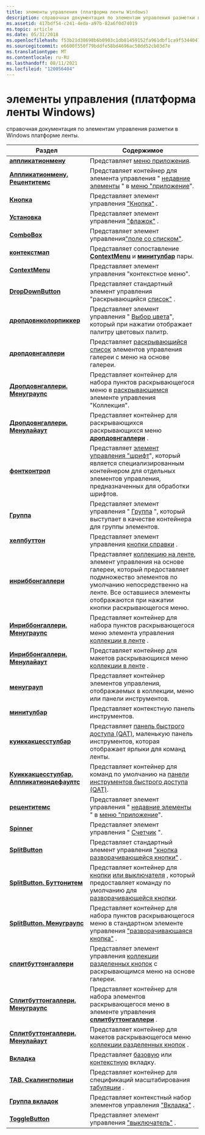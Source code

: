 ```yaml
---
title: элементы управления (платформа ленты Windows)
description: справочная документация по элементам управления разметки в Windows платформе ленты.
ms.assetid: 417bdf54-c241-4eda-a97b-82a6f0d74019
ms.topic: article
ms.date: 05/31/2018
ms.openlocfilehash: f53b21d38698b6b0903c1db81459152fa961dbf1ca9f53440477e3e235ae322d
ms.sourcegitcommit: e6600f550f79bddfe58bd4696ac50dd52cb03d7e
ms.translationtype: MT
ms.contentlocale: ru-RU
ms.lasthandoff: 08/11/2021
ms.locfileid: "120056404"
---
```

# <a name="controls-windows-ribbon-framework"></a>элементы управления (платформа ленты Windows)

справочная документация по элементам управления разметки в Windows платформе ленты.



| Раздел                                                                                                          | Содержимое                                                                                                                                                                                                                                                     |
|----------------------------------------------------------------------------------------------------------------|--------------------------------------------------------------------------------------------------------------------------------------------------------------------------------------------------------------------------------------------------------------|
| [**аппликатионмену**](windowsribbon-element-applicationmenu.md)                                               | Представляет [меню приложения](windowsribbon-controls-applicationmenu.md).<br/>                                                                                                                                                                    |
| [**Аппликатионмену. Рецентитемс**](windowsribbon-element-applicationmenu-recentitems.md)                       | Представляет контейнер для элемента управления " [недавние элементы](windowsribbon-controls-recentitems.md) " в [меню "приложение](windowsribbon-controls-applicationmenu.md)".<br/>                                                                              |
| [**Кнопка**](windowsribbon-element-button.md)                                                                 | Представляет элемент управления ["Кнопка"](windowsribbon-controls-button.md) .<br/>                                                                                                                                                                                 |
| [**Установка**](windowsribbon-element-checkbox.md)                                                             | Представляет элемент управления ["флажок"](windowsribbon-controls-checkbox.md) .<br/>                                                                                                                                                                            |
| [**ComboBox**](windowsribbon-element-combobox.md)                                                             | Представляет элемент управления["поле со списком"](windowsribbon-controls-combobox.md).<br/>                                                                                                                                                                              |
| [**контекстмап**](windowsribbon-element-contextmap.md)                                                         | Представляет сопоставление [**ContextMenu**](windowsribbon-element-contextmenu.md) и [**минитулбар**](windowsribbon-element-minitoolbar.md) пары.<br/>                                                                                                  |
| [**ContextMenu**](windowsribbon-element-contextmenu.md)                                                       | Представляет элемент управления "контекстное меню".<br/>                                                                                                                                                                                                                |
| [**DropDownButton**](windowsribbon-element-dropdownbutton.md)                                                 | Представляет стандартный элемент управления "раскрывающийся [список"](windowsribbon-controls-dropdownbutton.md) .<br/>                                                                                                                                                      |
| [**дропдовнколорпиккер**](windowsribbon-element-dropdowncolorpicker.md)                                       | Представляет элемент управления " [Выбор цвета](windowsribbon-controls-dropdowncolorpicker.md)", который при нажатии отображает палитру цветовых палитр.<br/>                                                                                              |
| [**дропдовнгаллери**](windowsribbon-element-dropdowngallery.md)                                               | Представляет [раскрывающийся список](windowsribbon-controls-dropdowngallery.md) элементов управления галереи с меню на основе галереи.<br/>                                                                                                                                   |
| [**Дропдовнгаллери. Менуграупс**](windowsribbon-element-dropdowngallery-menugroups.md)                         | Представляет контейнер для набора пунктов раскрывающегося меню в [раскрывающемся](windowsribbon-controls-dropdowngallery.md) элементе управления "Коллекция". <br/>                                                                                                           |
| [**Дропдовнгаллери. Менулайаут**](windowsribbon-element-dropdowngallery-menulayout.md)                         | Представляет контейнер для раскрывающихся раскрывающихся меню [**дропдовнгаллери**](windowsribbon-element-dropdowngallery.md) .<br/>                                                                                                                               |
| [**фонтконтрол**](windowsribbon-element-fontcontrol.md)                                                       | Представляет [элемент управления "шрифт](windowsribbon-controls-fontcontrol.md)", который является специализированным контейнером для отдельных элементов управления, предназначенных для обработки шрифтов.<br/>                                                                                      |
| [**Группа**](windowsribbon-element-group.md)                                                                   | Представляет элемент управления " [Группа](windowsribbon-controls-group.md) ", который выступает в качестве контейнера для группы элементов. <br/>                                                                                                                            |
| [**хелпбуттон**](windowsribbon-element-helpbutton.md)                                                         | Представляет элемент управления [кнопки справки](windowsribbon-controls-helpbutton.md) .<br/>                                                                                                                                                                      |
| [**инриббонгаллери**](windowsribbon-element-inribbongallery.md)                                               | Представляет [коллекцию на ленте](windowsribbon-controls-inribbongallery.md), элемент управления на основе галереи, который предоставляет подмножество элементов по умолчанию непосредственно на ленте. Все оставшиеся элементы отображаются при нажатии кнопки раскрывающегося меню.<br/> |
| [**Инриббонгаллери. Менуграупс**](windowsribbon-element-inribbongallery-menugroups.md)                         | Представляет контейнер для набора пунктов раскрывающегося меню элемента управления [коллекции в ленте](windowsribbon-controls-inribbongallery.md) . <br/>                                                                                                        |
| [**Инриббонгаллери. Менулайаут**](windowsribbon-element-inribbongallery-menulayout.md)                         | Представляет контейнер для макетов раскрывающихся меню [коллекции в ленте](windowsribbon-controls-inribbongallery.md) .<br/>                                                                                                                                |
| [**менуграуп**](windowsribbon-element-menugroup.md)                                                           | Представляет контейнер элементов управления, отображаемых в коллекции, меню или панели инструментов. <br/>                                                                                                                                                                    |
| [**минитулбар**](windowsribbon-element-minitoolbar.md)                                                       | Представляет контекстную панель инструментов.<br/>                                                                                                                                                                                                                  |
| [**куиккакцесстулбар**](windowsribbon-element-quickaccesstoolbar.md)                                         | Представляет [панель быстрого доступа (QAT)](windowsribbon-controls-quickaccesstoolbar.md), маленькую панель инструментов, которая отображает ярлыки для команд ленты.<br/>                                                                                           |
| [**Куиккакцесстулбар. Аппликатиондефаултс**](windowsribbon-element-quickaccesstoolbar-applicationdefaults.md) | Представляет контейнер для команд по умолчанию на [панели инструментов быстрого доступа (QAT)](windowsribbon-controls-quickaccesstoolbar.md).<br/>                                                                                                                   |
| [**рецентитемс**](windowsribbon-element-recentitems.md)                                                       | Представляет элемент управления " [недавние элементы](windowsribbon-controls-recentitems.md) " в [меню "приложение](windowsribbon-controls-applicationmenu.md)". <br/>                                                                                             |
| [**Spinner**](windowsribbon-element-spinner.md)                                                               | Представляет элемент управления " [Счетчик](windowsribbon-controls-spinner.md) ".<br/>                                                                                                                                                                               |
| [**SplitButton**](windowsribbon-element-splitbutton.md)                                                       | Представляет стандартный элемент управления ["кнопка разворачивающейся кнопки"](windowsribbon-controls-splitbutton.md) .<br/>                                                                                                                                                             |
| [**SplitButton. Буттонитем**](windowsribbon-element-splitbutton-buttonitem.md)                                 | Представляет контейнер для [кнопки](windowsribbon-controls-button.md) [или выключателя](windowsribbon-controls-togglebutton.md) , который предоставляет команду по умолчанию для [разворачивающейся кнопки](windowsribbon-controls-splitbutton.md).<br/>                |
| [**SplitButton. Менуграупс**](windowsribbon-element-splitbutton-menugroups.md)                                 | Представляет контейнер для набора пунктов раскрывающегося меню в стандартном элементе управления ["разворачивающаяся кнопка"](windowsribbon-controls-splitbutton.md) .<br/>                                                                                                            |
| [**сплитбуттонгаллери**](windowsribbon-element-splitbuttongallery.md)                                         | Представляет элемент управления [коллекции разделенных кнопок](windowsribbon-controls-splitbuttongallery.md) с раскрывающимся меню на основе галереи.<br/>                                                                                                                  |
| [**Сплитбуттонгаллери. Менуграупс**](windowsribbon-element-splitbuttongallery-menugroups.md)                   | Представляет контейнер для набора элементов раскрывающегося меню в элементе управления [**сплитбуттонгаллери**](windowsribbon-element-splitbuttongallery.md) . <br/>                                                                                                    |
| [**Сплитбуттонгаллери. Менулайаут**](windowsribbon-element-splitbuttongallery-menulayout.md)                   | Представляет контейнер для макетов раскрывающегося меню [коллекции разделенных кнопок](windowsribbon-controls-splitbuttongallery.md) .<br/>                                                                                                                          |
| [**Вкладка**](windowsribbon-element-tab.md)                                                                       | Представляет [базовую](windowsribbon-controls-tab.md) или [контекстную](windowsribbon-controls-tabgroup.md) вкладку.<br/>                                                                                                                                     |
| [**TAB. Скалингполици**](windowsribbon-element-tab-scalingpolicy.md)                                           | Представляет контейнер для спецификаций масштабирования [табуляции](windowsribbon-controls-tab.md) .<br/>                                                                                                                                                          |
| [**Группа вкладок**](windowsribbon-element-tabgroup.md)                                                             | Представляет контекстный набор элементов управления ["Вкладка"](windowsribbon-controls-tabgroup.md) .<br/>                                                                                                                                                               |
| [**ToggleButton**](windowsribbon-element-togglebutton.md)                                                     | Представляет элемент управления ["выключатель"](windowsribbon-controls-togglebutton.md) .<br/>                                                                                                                                                                    |



 

 

 





